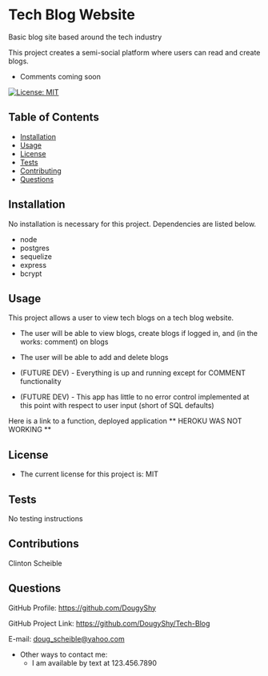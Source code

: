 # Tech Blog Website
Basic blog site based around the tech industry 

  This project creates a semi-social platform where users can read and create blogs. 

  * Comments coming soon


[![License: MIT](https://img.shields.io/badge/License-MIT-yellow.svg)](https://opensource.org/licenses/MIT)

## Table of Contents

  - [Installation](#installation)
  - [Usage](#usage)
  - [License](#license)
  - [Tests](#tests)
  - [Contributing](#contributions)
  - [Questions](#questions)

## Installation

No installation is necessary for this project. Dependencies are listed below.

  - node
  - postgres
  - sequelize
  - express
  - bcrypt

## Usage

 This project allows a user to view tech blogs on a tech blog website. 

 - The user will be able to view blogs, create blogs if logged in, and (in the works: comment) on blogs
 - The user will be able to add and delete blogs

 - (FUTURE DEV) - Everything is up and running except for COMMENT functionality
 - (FUTURE DEV) - This app has little to no error control implemented at this point with respect to user input (short of SQL defaults)

Here is a link to a function, deployed application ** HEROKU WAS NOT WORKING **

## License

 - The current license for this project is: MIT

## Tests

No testing instructions

## Contributions

Clinton Scheible

## Questions

GitHub Profile: https://github.com/DougyShy

GitHub Project Link: https://github.com/DougyShy/Tech-Blog

E-mail: doug_scheible@yahoo.com

 - Other ways to contact me:
    - I am available by text at 123.456.7890
